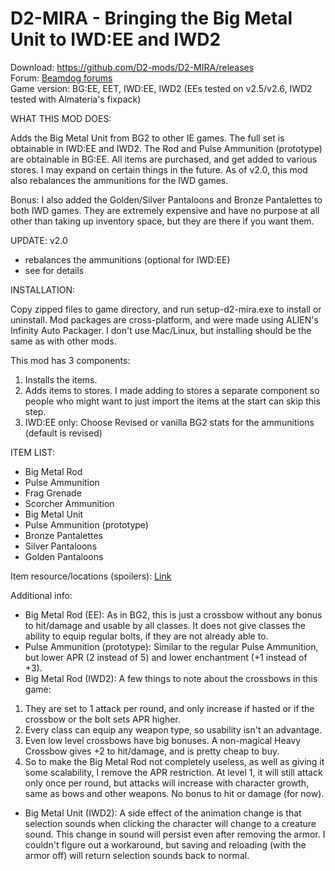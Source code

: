 # D2-MIRA - Bringing the Big Metal Unit to IWD:EE and IWD2
Download: https://github.com/D2-mods/D2-MIRA/releases  
Forum: [Beamdog forums](https://forums.beamdog.com/discussion/82755/mod-d2-mira-bringing-the-big-metal-unit-to-iwd-ee-and-iwd2-also-bg-ee/)  
Game version: BG:EE, EET, IWD:EE, IWD2 (EEs tested on v2.5/v2.6, IWD2 tested with Almateria's fixpack)


WHAT THIS MOD DOES:

Adds the Big Metal Unit from BG2 to other IE games. The full set is obtainable in IWD:EE and IWD2. The Rod and Pulse Ammunition (prototype) are obtainable in BG:EE. All items are purchased, and get added to various stores. I may expand on certain things in the future. As of v2.0, this mod also rebalances the ammunitions for the IWD games.

Bonus: I also added the Golden/Silver Pantaloons and Bronze Pantalettes to both IWD games. They are extremely expensive and have no purpose at all other than taking up inventory space, but they are there if you want them.


UPDATE:
v2.0
- rebalances the ammunitions (optional for IWD:EE)
- see <here> for details


INSTALLATION:

Copy zipped files to game directory, and run setup-d2-mira.exe to install or uninstall. Mod packages are cross-platform, and were made using ALIEN's Infinity Auto Packager. I don't use Mac/Linux, but installing should be the same as with other mods.

This mod has 3 components:
1. Installs the items.
2. Adds items to stores. I made adding to stores a separate component so people who might want to just import the items at the start can skip this step.
3. IWD:EE only: Choose Revised or vanilla BG2 stats for the ammunitions (default is revised)


ITEM LIST:

- Big Metal Rod
- Pulse Ammunition
- Frag Grenade
- Scorcher Ammunition
- Big Metal Unit
- Pulse Ammunition (prototype)
- Bronze Pantalettes
- Silver Pantaloons
- Golden Pantaloons

Item resource/locations (spoilers): [Link](https://raw.githubusercontent.com/D2-mods/D2-MIRA/main/d2-mira/Item%20locations%20(spoilers).txt)

Additional info:
- Big Metal Rod (EE): As in BG2, this is just a crossbow without any bonus to hit/damage and usable by all classes. It does not give classes the ability to equip regular bolts, if they are not already able to.
- Pulse Ammunition (prototype): Similar to the regular Pulse Ammunition, but lower APR (2 instead of 5) and lower enchantment (+1 instead of +3).
- Big Metal Rod (IWD2): A few things to note about the crossbows in this game:
1. They are set to 1 attack per round, and only increase if hasted or if the crossbow or the bolt sets APR higher.
2. Every class can equip any weapon type, so usability isn't an advantage.
3. Even low level crossbows have big bonuses. A non-magical Heavy Crossbow gives +2 to hit/damage, and is pretty cheap to buy.
4. So to make the Big Metal Rod not completely useless, as well as giving it some scalability, I remove the APR restriction. At level 1, it will still attack only once per round, but attacks will increase with character growth, same as bows and other weapons. No bonus to hit or damage (for now).
- Big Metal Unit (IWD2): A side effect of the animation change is that selection sounds when clicking the character will change to a creature sound. This change in sound will persist even after removing the armor. I couldn't figure out a workaround, but saving and reloading (with the armor off) will return selection sounds back to normal.